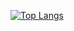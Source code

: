 [![Top Langs](https://github-readme-stats.vercel.app/api/top-langs/?username=jparangdev&layout=pie)](https://github.com/anuraghazra/github-readme-stats)
<!--
**jparangdev/jparangdev** is a ✨ _special_ ✨ repository because its `README.md` (this file) appears on your GitHub profile.

Here are some ideas to get you started:

- 🔭 I’m currently working on ...
- 🌱 I’m currently learning ...
- 👯 I’m looking to collaborate on ...
- 🤔 I’m looking for help with ...
- 💬 Ask me about ...
- 📫 How to reach me: ...
- 😄 Pronouns: ...
- ⚡ Fun fact: ...
-->
